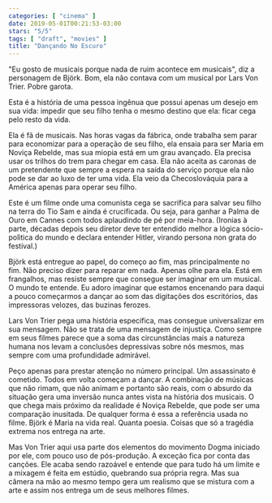 ```yaml
---
categories: [ "cinema" ]
date: 2019-05-01T00:21:53-03:00
stars: "5/5"
tags: [ "draft", "movies" ]
title: "Dançando No Escuro"
---
```

"Eu gosto de musicais porque nada de ruim acontece em musicais", diz a personagem de Björk. Bom, ela não contava com um musical por Lars Von Trier. Pobre garota.

Esta é a história de uma pessoa ingênua que possui apenas um desejo em sua vida: impedir que seu filho tenha o mesmo destino que ela: ficar cega pelo resto da vida.

Ela é fã de musicais. Nas horas vagas da fábrica, onde trabalha sem parar para economizar para a operação de seu filho, ela ensaia para ser Maria em Noviça Rebelde, mas sua miopia está em um grau avançado. Ela precisa usar os trilhos do trem para chegar em casa. Ela não aceita as caronas de um pretendente que sempre a espera na saída do serviço porque ela não pode se dar ao luxo de ter uma vida. Ela veio da Checoslováquia para a América apenas para operar seu filho.

Este é um filme onde uma comunista cega se sacrifica para salvar seu filho na terra do Tio Sam e ainda é crucificada. Ou seja, para ganhar a Palma de Ouro em Cannes com todos aplaudindo de pé por meia-hora. (Ironias à parte, décadas depois seu diretor deve ter entendido melhor a lógica sócio-polìtica do mundo e declara entender Hitler, virando persona non grata do festival.)

Björk está entregue ao papel, do começo ao fim, mas principalmente no fim. Não preciso dizer para reparar em nada. Apenas olhe para ela. Está em frangalhos, mas resiste sempre que consegue ser imaginar em um musical. O mundo te entende. Eu adoro imaginar que estamos encenando para daqui a pouco começarmos a dançar ao som das digitações dos escritórios, das impressoras velozes, das buzinas ferozes.

Lars Von Trier pega uma história específica, mas consegue universalizar em sua mensagem. Não se trata de uma mensagem de injustiça. Como sempre em seus filmes parece que a soma das circunstâncias mais a natureza humana nos levam a conclusões depressivas sobre nós mesmos, mas sempre com uma profundidade admirável.

Peço apenas para prestar atenção no número principal. Um assassinato é cometido. Todos em volta começam a dançar. A combinação de músicas que não rimam, que não animam e portanto são reais, com o absurdo da situação gera uma inversão nunca antes vista na história dos musicais. O que chega mais próximo da realidade é Noviça Rebelde, que pode ser uma comparação inusitada. De qualquer forma é essa a referência usada no filme. Björk é Maria na vida real. Quanta poesia. Coisas que só a tragédia extrema nos entrega na arte.

Mas Von Trier aqui usa parte dos elementos do movimento Dogma iniciado por ele, com pouco uso de pós-produção. A exceção fica por conta das canções. Ele acaba sendo razoável e entende que para tudo há um limite e a mixagem é feita em estúdio, quebrando sua própria regra. Mas sua câmera na mão ao mesmo tempo gera um realismo que se mistura com a arte e assim nos entrega um de seus melhores filmes.
